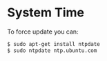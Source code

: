 # System Time

To force update you can:

```sh
$ sudo apt-get install ntpdate
$ sudo ntpdate ntp.ubuntu.com
```

